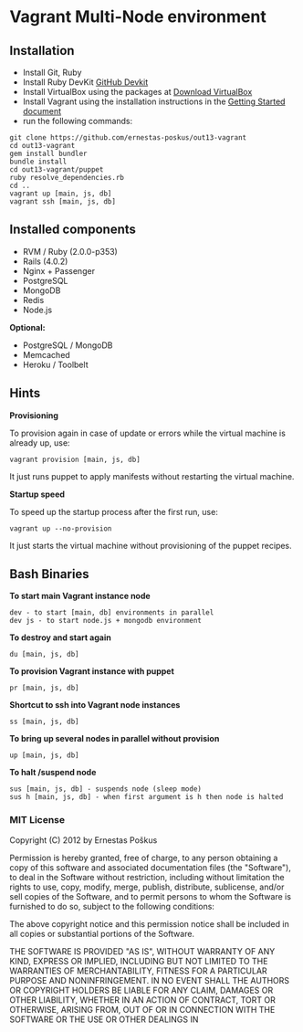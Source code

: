 Vagrant Multi-Node environment
=============

Installation
------------

* Install Git, Ruby
* Install Ruby DevKit [GitHub Devkit](https://github.com/oneclick/rubyinstaller/wiki/Development-Kit)
* Install VirtualBox using the packages at [Download VirtualBox](https://www.virtualbox.org/wiki/Downloads)
* Install Vagrant using the installation instructions in the [Getting Started document](http://vagrantup.com/v1/docs/getting-started/index.html)
* run the following commands:

```shell
git clone https://github.com/ernestas-poskus/out13-vagrant
cd out13-vagrant
gem install bundler
bundle install
cd out13-vagrant/puppet
ruby resolve_dependencies.rb
cd ..
vagrant up [main, js, db]
vagrant ssh [main, js, db]
```

Installed components
--------------------

* RVM / Ruby (2.0.0-p353) 
* Rails (4.0.2) 
* Nginx + Passenger
* PostgreSQL
* MongoDB
* Redis
* Node.js

**Optional:**

* PostgreSQL / MongoDB
* Memcached
* Heroku / Toolbelt

Hints
-----

**Provisioning**

To provision again in case of update or errors while the virtual machine is already up, use:

```shell
vagrant provision [main, js, db]
```
It just runs puppet to apply manifests without restarting the virtual machine.

**Startup speed**

To speed up the startup process after the first run, use:

```shell
vagrant up --no-provision
```
It just starts the virtual machine without provisioning of the puppet recipes.

Bash Binaries
-----

**To start main Vagrant instance node**

```shell
dev - to start [main, db] environments in parallel
dev js - to start node.js + mongodb environment
```

**To destroy and start again**

```shell
du [main, js, db]
```

**To provision Vagrant instance with puppet**

```shell
pr [main, js, db]
```

**Shortcut to ssh into Vagrant node instances**

```shell
ss [main, js, db]
```

**To bring up several nodes in parallel without provision**


```shell
up [main, js, db]
```

**To halt /suspend node**

```shell
sus [main, js, db] - suspends node (sleep mode)
sus h [main, js, db] - when first argument is h then node is halted
```


### MIT License 

Copyright (C) 2012 by Ernestas Poškus

Permission is hereby granted, free of charge, to any person obtaining a copy
of this software and associated documentation files (the "Software"), to deal
in the Software without restriction, including without limitation the rights
to use, copy, modify, merge, publish, distribute, sublicense, and/or sell
copies of the Software, and to permit persons to whom the Software is
furnished to do so, subject to the following conditions:

The above copyright notice and this permission notice shall be included in
all copies or substantial portions of the Software.

THE SOFTWARE IS PROVIDED "AS IS", WITHOUT WARRANTY OF ANY KIND, EXPRESS OR
IMPLIED, INCLUDING BUT NOT LIMITED TO THE WARRANTIES OF MERCHANTABILITY,
FITNESS FOR A PARTICULAR PURPOSE AND NONINFRINGEMENT. IN NO EVENT SHALL THE
AUTHORS OR COPYRIGHT HOLDERS BE LIABLE FOR ANY CLAIM, DAMAGES OR OTHER
LIABILITY, WHETHER IN AN ACTION OF CONTRACT, TORT OR OTHERWISE, ARISING FROM,
OUT OF OR IN CONNECTION WITH THE SOFTWARE OR THE USE OR OTHER DEALINGS IN